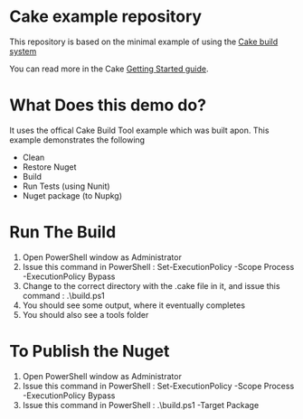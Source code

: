 # Cake example repository

This repository is based on the minimal example of using the [Cake build system](https://cakebuild.net)

You can read more in the Cake [Getting Started guide](https://cakebuild.net/docs/tutorials/getting-started).

# What Does this demo do?
It uses the offical Cake Build Tool example which was built apon. This example demonstrates the following
- Clean
- Restore Nuget
- Build
- Run Tests (using Nunit)
- Nuget package (to Nupkg)


# Run The Build
1. Open PowerShell window as Administrator
2. Issue this command in PowerShell : Set-ExecutionPolicy -Scope Process -ExecutionPolicy Bypass
3. Change to the correct directory with the .cake file in it, and issue this command : .\build.ps1
4. You should see some output, where it eventually completes
5. You should also see a tools folder


# To Publish the Nuget
1. Open PowerShell window as Administrator
2. Issue this command in PowerShell : Set-ExecutionPolicy -Scope Process -ExecutionPolicy Bypass
3. Issue this command in PowerShell : .\build.ps1 -Target Package



